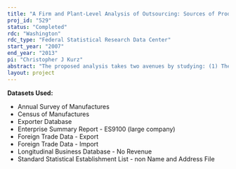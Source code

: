 ```yaml
---
title: "A Firm and Plant-Level Analysis of Outsourcing: Sources of Productivity Growth and Heterogeneity"
proj_id: "529"
status: "Completed"
rdc: "Washington"
rdc_type: "Federal Statistical Research Data Center"
start_year: "2007"
end_year: "2013"
pi: "Christopher J Kurz"
abstract: "The proposed analysis takes two avenues by studying: (1) The industry and geographic heterogeneity in the Census Bureau’s Longitudinal Research Database, and (2) the sources of productivity growth for outsourcing organizations. For researching industry and geographic variation, economic concentration indexes and Locational Gini coefficients will be estimated for different geographic and industry measures. Economic concentration indexes and Locational Ginis provide a statistical measure of the geographic and industrial agglomeration of outsourcing. In addition, plant and firm intermediate input demand is estimated as a function of domestic variables in order to determine the importance of the different factors that drive an organization’s decision to outsource. In particular, estimated demand functions calculate the importance of domestic wages, trade costs, regulation, and technology in the context of the decision to outsource. The derived demand estimation is verified through a probit analysis of the determinants of an organization’s decision to outsource. The second avenue of research, the productivity analysis, entails estimating differences in exit rates and decomposing productivity growth between outsourcing and non-outsourcing organizations. Estimates will be provided from various specifications that capture the factors important in the agglomeration and productivity growth of outsourcing within the United States."
layout: project
---
```


**Datasets Used:**

  - Annual Survey of Manufactures 
  - Census of Manufactures 
  - Exporter Database 
  - Enterprise Summary Report - ES9100 (large company) 
  - Foreign Trade Data - Export 
  - Foreign Trade Data - Import 
  - Longitudinal Business Database - No Revenue 
  - Standard Statistical Establishment List - non Name and Address File 

